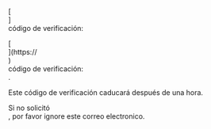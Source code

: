 [<br host>] <br action> código de verificación: <br code>

[<br host>](https://<br host>) <br action> código de verificación: <br code>.

Este código de verificación caducará después de una hora.

Si no solicitó <br action>, por favor ignore este correo electronico.
